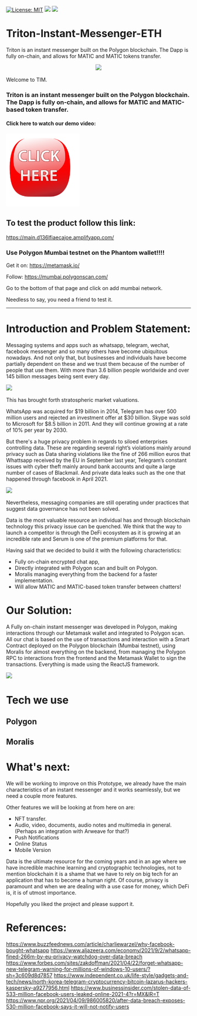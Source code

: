 [![License: MIT](https://img.shields.io/badge/License-MIT-yellow.svg)](https://opensource.org/licenses/MIT) [<img src="https://img.shields.io/badge/View-Website-blue">](https://main.d136lfiaecajoe.amplifyapp.com/) [<img src="https://img.shields.io/badge/View-Video-red">](https://youtu.be/DMlb7xLN5VY)


# Triton-Instant-Messenger-ETH

Triton is an instant messenger built on the Polygon blockchain. The Dapp is fully on-chain, and allows for MATIC and MATIC tokens transfer.

<p align="center">
<img src="https://i.ibb.co/fSfMsnV/trit.png" width="300px">
</p>

Welcome to TIM.

###  Triton is an instant messenger built on the Polygon blockchain. The Dapp is fully on-chain, and allows for MATIC and MATIC-based token transfer.

#### Click here to watch our demo video:

[<img src="https://raw.githubusercontent.com/altaga/SCUP-WWAC/master/Images/click-here-button.png" width=200>](https://youtu.be/DMlb7xLN5VY)

## To test the product follow this link:
https://main.d136lfiaecajoe.amplifyapp.com/

### Use Polygon Mumbai testnet on the Phantom wallet!!!!
    
Get it on: https://metamask.io/

Follow: https://mumbai.polygonscan.com/
    
Go to the bottom of that page and click on add mumbai network.

Needless to say, you need a friend to test it.    
    
</a>
<hr>

# Introduction and Problem Statement:

Messaging systems and apps such as whatsapp, telegram, wechat, facebook messenger and so many others have become ubiquitous nowadays. And not only that, but businesses and individuals have become partially dependent on these and we trust them because of the number of people that use them. With more than 3.6 billion people worldwide and over 145 billion messages being sent every day. 

<img src="https://assets-global.website-files.com/5e42772e6a8cfd42a9715206/609a4d9ba39eb4aaa1308844_growth-of-messaging-apps-2016.jpeg">

This has brought forth stratospheric market valuations.

WhatsApp was acquired for $19 billion in 2014, Telegram has over 500 million users and rejected an investment offer at $30 billion. Skype was sold to Microsoft for $8.5 billion in 2011. And they will continue growing at a rate of 10% per year by 2030.

But there's a huge privacy problem in regards to siloed enterprises controlling data. These are regarding several right’s violations mainly around privacy such as Data sharing violations like the fine of 266 million euros that Whattsapp received by the EU in September last year, Telegram’s constant issues with cyber theft mainly around bank accounts and quite a large number of cases of Blackmail. And private data leaks such as the one that happened through facebook in April 2021.

<img src="http://cdn.statcdn.com/Infographic/images/normal/25691.jpeg">

Nevertheless, messaging companies are still operating under practices that suggest data governance has not been solved.

Data is the most valuable resource an individual has and through blockchain technology this privacy issue can be quenched. We think that the way to launch a competitor is through the DeFi ecosystem as it is growing at an incredible rate and Serum is one of the premium platforms for that.

Having said that we decided to build it with the following characteristics:

 - Fully on-chain encrypted chat app,
 - Directly integrated with Polygon scan and built on Polygon.
 - Moralis managing everything from the backend for a faster implementation.
 - Will allow MATIC and MATIC-based token transfer between chatters!

# Our Solution:

A Fully on-chain instant messenger was developed in Polygon, making interactions through our Metamask wallet and integrated to Polygon scan.
All our chat is based on the use of transactions and interaction with a Smart Contract deployed on the Polygon blockchain (Mumbai testnet), using Moralis for almost everything on the backend, from managing the Polygon RPC to interactions from the frontend and the Metamask Wallet to sign the transactions. Everything is made using the ReactJS framework.

<img src="https://i.ibb.co/DCbLGwm/image.png">

# Tech we use

## Polygon


## Moralis


# What's next:

We will be working to improve on this Prototype, we already have the main characteristics of an instant messenger and it works seamlessly, but we need a couple more features. 

Other features we will be looking at from here on are:

- NFT transfer.
- Audio, video, documents, audio notes and multimedia in general. (Perhaps an integration with Arweave for that?)
- Push Notifications
- Online Status
- Mobile Version

Data is the ultimate resource for the coming years and in an age where we have incredible machine learning and cryptographic technologies, not to mention blockchain it is a shame that we have to rely on big tech for an application that has to become a human right. Of course, privacy is paramount and when we are dealing with a use case for money, which DeFi is, it is of utmost importance.

Hopefully you liked the project and please support it. 


# References:

https://www.buzzfeednews.com/article/charliewarzel/why-facebook-bought-whatsapp
https://www.aljazeera.com/economy/2021/9/2/whatsapp-fined-266m-by-eu-privacy-watchdog-over-data-breach
https://www.forbes.com/sites/zakdoffman/2021/04/22/forget-whatsapp-new-telegram-warning-for-millions-of-windows-10-users/?sh=3c609d8d7857
https://www.independent.co.uk/life-style/gadgets-and-tech/news/north-korea-telegram-cryptocurrency-bitcoin-lazarus-hackers-kaspersky-a9277956.html
https://www.businessinsider.com/stolen-data-of-533-million-facebook-users-leaked-online-2021-4?r=MX&IR=T
https://www.npr.org/2021/04/09/986005820/after-data-breach-exposes-530-million-facebook-says-it-will-not-notify-users

